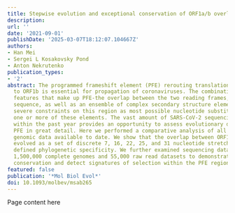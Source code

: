 ```yaml
---
title: Stepwise evolution and exceptional conservation of ORF1a/b overlap in coronaviruses
description:
url: ''
date: '2021-09-01'
publishDate: '2025-03-07T18:12:07.104667Z'
authors:
- Han Mei
- Sergei L Kosakovsky Pond
- Anton Nekrutenko
publication_types:
- '2'
abstract: The programmed frameshift element (PFE) rerouting translation from ORF1a
  to ORF1b is essential for propagation of coronaviruses. The combination of genomic
  features that make up PFE-the overlap between the two reading frames, a slippery
  sequence, as well as an ensemble of complex secondary structure elements-places
  severe constraints on this region as most possible nucleotide substitution may disrupt
  one or more of these elements. The vast amount of SARS-CoV-2 sequencing data generated
  within the past year provides an opportunity to assess evolutionary dynamics of
  PFE in great detail. Here we performed a comparative analysis of all available coronaviral
  genomic data available to date. We show that the overlap between ORF1a and ORF1b
  evolved as a set of discrete 7, 16, 22, 25, and 31 nucleotide stretches with a well
  defined phylogenetic specificity. We further examined sequencing data from over
  1,500,000 complete genomes and 55,000 raw read datasets to demonstrate exceptional
  conservation and detect signatures of selection within the PFE region.
featured: false
publication: '*Mol Biol Evol*'
doi: 10.1093/molbev/msab265
---
```


Page content here